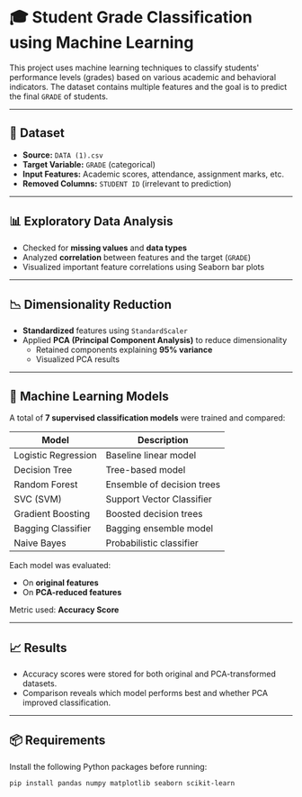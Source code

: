 # 🎓 Student Grade Classification using Machine Learning

This project uses machine learning techniques to classify students' performance levels (grades) based on various academic and behavioral indicators. The dataset contains multiple features and the goal is to predict the final `GRADE` of students.

---

## 📁 Dataset

- **Source:** `DATA (1).csv`
- **Target Variable:** `GRADE` (categorical)
- **Input Features:** Academic scores, attendance, assignment marks, etc.
- **Removed Columns:** `STUDENT ID` (irrelevant to prediction)

---

## 📊 Exploratory Data Analysis

- Checked for **missing values** and **data types**
- Analyzed **correlation** between features and the target (`GRADE`)
- Visualized important feature correlations using Seaborn bar plots

---

## 📉 Dimensionality Reduction

- **Standardized** features using `StandardScaler`
- Applied **PCA (Principal Component Analysis)** to reduce dimensionality
  - Retained components explaining **95% variance**
  - Visualized PCA results

---

## 🤖 Machine Learning Models

A total of **7 supervised classification models** were trained and compared:

| Model                | Description                    |
|---------------------|--------------------------------|
| Logistic Regression | Baseline linear model          |
| Decision Tree       | Tree-based model               |
| Random Forest       | Ensemble of decision trees     |
| SVC (SVM)           | Support Vector Classifier      |
| Gradient Boosting   | Boosted decision trees         |
| Bagging Classifier  | Bagging ensemble model         |
| Naive Bayes         | Probabilistic classifier       |

Each model was evaluated:
- On **original features**
- On **PCA-reduced features**

Metric used: **Accuracy Score**

---

## 📈 Results

- Accuracy scores were stored for both original and PCA-transformed datasets.
- Comparison reveals which model performs best and whether PCA improved classification.

---

## 📦 Requirements

Install the following Python packages before running:

```bash
pip install pandas numpy matplotlib seaborn scikit-learn

